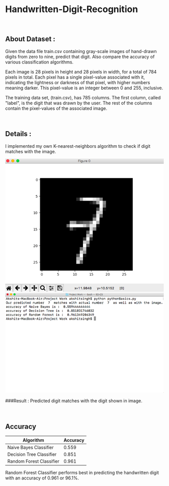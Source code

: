 # Handwritten-Digit-Recognition
<br>

## About Dataset :
Given the data file train.csv containing gray-scale images of hand-drawn digits from zero to nine, predict that digit. Also compare the accuracy of various classification algorithms.

Each image is 28 pixels in height and 28 pixels in width, for a total of 784 pixels in total. Each pixel has a single pixel-value associated with it, indicating the lightness or darkness of that pixel, with higher numbers meaning darker. This pixel-value is an integer between 0 and 255, inclusive.

The training data set, (train.csv), has 785 columns. The first column, called "label", is the digit that was drawn by the user. The rest of the columns contain the pixel-values of the associated image.

<br>

## Details :
I implemented my own K-nearest-neighbors algorithm to check if digit matches with the image.


<img  src = "https://github.com/codeboy47/Handwritten-Digit-Recognition/blob/master/Images/HandwrittenDigit.png" />

<img  src = "https://github.com/codeboy47/Handwritten-Digit-Recognition/blob/master/Images/Accuracy.png" />

###Result : 
Predicted digit matches with the digit shown in image.

<br>

## Accuracy

| Algorithm | Accuracy |
| --- | --- |
| Naive Bayes Classifier | 0.559 |
| Decision Tree Classifier | 0.851 |
| Random Forest Classifier | 0.961 |

Random Forest Classifier performs best in predicting the handwritten digit with an accuracy of 0.961 or 96.1%.

